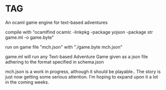 # TAG
An ocaml game engine for text-based adventures

compile with "ocamlfind ocamlc -linkpkg -package yojson -package str game.ml -o game.byte"

run on game file "mch.json" with "./game.byte mch.json"

game.ml will run any Text-based Adventure Game given as a json file adhering to the format specified in schema.json

mch.json is a work in progress, although it should be playable.. The story is just now getting some serious attention. I'm hoping to expand upon it a lot in the coming weeks.
